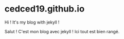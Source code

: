cedced19.github.io
====
Hi ! It's my blog with jekyll !

Salut ! C'est mon blog avec jekyll !
Ici tout est bien rangé.
